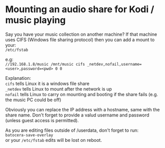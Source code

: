 # Mounting an audio share for Kodi / music playing

Say you have your music collection on another machine?  If that machine uses CIFS (Windows file sharing protocol) then you can add a mount to your:  
`/etc/fstab`  

e.g:  
`//192.168.1.8/music /mnt/music cifs _netdev,nofail,username=<user>,password=<pwd> 0 0`  

Explanation:  
`cifs` tells Linux it is a windows file share  
`_netdev`  tells Linux to mount after the network is up  
`nofail`  tells Linux to carry on mounting and booting if the share fails (e.g. the music PC could be off)  

Obviously you can replace the IP address with a hostname, same with the share name.  Don't forget to provide a valud username and password (unless guest access is permitted).  

As you are editing files outside of /userdata, don't forget to run:  
`batocera-save-overlay`  
or your `/etc/fstab` edits will be lost on reboot.   
